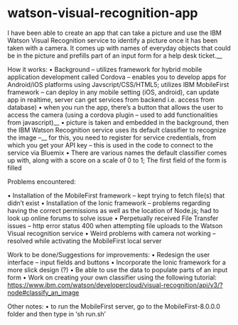 # watson-visual-recognition-app
I have been able to create an app that can take a picture and use the IBM Watson Visual Recognition service
to identify a picture once it has been taken with a camera. It comes up with names of everyday objects that could be in the picture
and prefills part of an input form for a help desk ticket.__

How it works:
•	Background – utilizes framework for hybrid mobile application development called Cordova – 
enables you to develop apps for Android/iOS platforms using Javscript/CSS/HTML5; utilizes IBM MobileFirst framework – 
can deploy in any mobile setting (iOS, android), can update app in realtime, server can get services from backend i.e. access from database)
•	when you run the app, there’s a button that allows the user to access the camera (using a cordova plugin – used to add functionalities from javascript)__
•	 picture is taken and embedded in the background, then the IBM Watson Recognition service uses its default classifier to recognize the image –__
for this, you need to register for service credentials, from which you get your API key – this is used in the code to connect to the service via Bluemix
•	There are various names the default classifier comes up with, along with a score on a scale of 0 to 1; The first field of the form is filled


Problems encountered:

•	Installation of the MobileFirst framework – kept trying to fetch file(s) that didn’t exist
•	Installation of the Ionic framework – problems regarding having the correct permissions as well as the location of Node.js; had to look up online forums to solve issue
•	Perpetually received File Transfer issues – http error status 400 when attempting file uploads to the Watson Visual recognition service
•	Weird problems with camera not working – resolved while activating the MobileFirst local server


Work to be done/Suggestions for improvements:
•	Redesign the user interface – input fields and buttons
•	Incorporate the Ionic framework for a more slick design (?)
•	Be able to use the data to populate parts of an input form
•	Work on creating your own classifier using the following tutorial: https://www.ibm.com/watson/developercloud/visual-recognition/api/v3/?node#classify_an_image 



Other notes:
•	to run the MobileFirst server, go to the MobileFirst-8.0.0.0 folder and then type in ‘sh run.sh’ 
